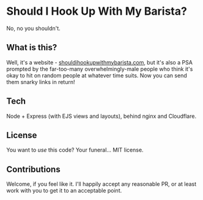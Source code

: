 # Should I Hook Up With My Barista?
No, no you shouldn't.

## What is this?
Well, it's a website - [shouldihookupwithmybarista.com](https://shouldihookupwithmybarista.com/), but it's also a PSA
prompted by the far-too-many overwhelmingly-male people who think it's okay to hit on random people at whatever time
suits. Now you can send them snarky links in return!

## Tech
Node + Express (with EJS views and layouts), behind nginx and Cloudflare.

## License
You want to _use_ this code? Your funeral... MIT license.

## Contributions
Welcome, if you feel like it. I'll happily accept any reasonable PR, or at least work with you to get it to an
acceptable point.